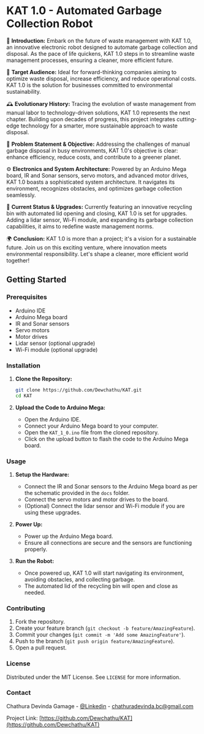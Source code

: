 # KAT 1.0 - Automated Garbage Collection Robot

🚀 **Introduction:**
Embark on the future of waste management with KAT 1.0, an innovative electronic robot designed to automate garbage collection and disposal. As the pace of life quickens, KAT 1.0 steps in to streamline waste management processes, ensuring a cleaner, more efficient future.

🎯 **Target Audience:**
Ideal for forward-thinking companies aiming to optimize waste disposal, increase efficiency, and reduce operational costs. KAT 1.0 is the solution for businesses committed to environmental sustainability.

🕰️ **Evolutionary History:**
Tracing the evolution of waste management from manual labor to technology-driven solutions, KAT 1.0 represents the next chapter. Building upon decades of progress, this project integrates cutting-edge technology for a smarter, more sustainable approach to waste disposal.

🚨 **Problem Statement & Objective:**
Addressing the challenges of manual garbage disposal in busy environments, KAT 1.0's objective is clear: enhance efficiency, reduce costs, and contribute to a greener planet.

⚙️ **Electronics and System Architecture:**
Powered by an Arduino Mega board, IR and Sonar sensors, servo motors, and advanced motor drives, KAT 1.0 boasts a sophisticated system architecture. It navigates its environment, recognizes obstacles, and optimizes garbage collection seamlessly.

🔄 **Current Status & Upgrades:**
Currently featuring an innovative recycling bin with automated lid opening and closing, KAT 1.0 is set for upgrades. Adding a lidar sensor, Wi-Fi module, and expanding its garbage collection capabilities, it aims to redefine waste management norms.

🌍 **Conclusion:**
KAT 1.0 is more than a project; it's a vision for a sustainable future. Join us on this exciting venture, where innovation meets environmental responsibility. Let's shape a cleaner, more efficient world together!

## Getting Started

### Prerequisites

- Arduino IDE
- Arduino Mega board
- IR and Sonar sensors
- Servo motors
- Motor drives
- Lidar sensor (optional upgrade)
- Wi-Fi module (optional upgrade)

### Installation

1. **Clone the Repository:**

    ```bash
    git clone https://github.com/Dewchathu/KAT.git
    cd KAT
    ```

2. **Upload the Code to Arduino Mega:**

    - Open the Arduino IDE.
    - Connect your Arduino Mega board to your computer.
    - Open the `KAT_1_0.ino` file from the cloned repository.
    - Click on the upload button to flash the code to the Arduino Mega board.

### Usage

1. **Setup the Hardware:**

    - Connect the IR and Sonar sensors to the Arduino Mega board as per the schematic provided in the `docs` folder.
    - Connect the servo motors and motor drives to the board.
    - (Optional) Connect the lidar sensor and Wi-Fi module if you are using these upgrades.

2. **Power Up:**

    - Power up the Arduino Mega board.
    - Ensure all connections are secure and the sensors are functioning properly.

3. **Run the Robot:**

    - Once powered up, KAT 1.0 will start navigating its environment, avoiding obstacles, and collecting garbage.
    - The automated lid of the recycling bin will open and close as needed.

### Contributing

1. Fork the repository.
2. Create your feature branch (`git checkout -b feature/AmazingFeature`).
3. Commit your changes (`git commit -m 'Add some AmazingFeature'`).
4. Push to the branch (`git push origin feature/AmazingFeature`).
5. Open a pull request.

### License

Distributed under the MIT License. See `LICENSE` for more information.

### Contact

Chathura Devinda Gamage - [@Linkedin](https://www.linkedin.com/in/chathura-devinda-73ab25229) - chathuradevinda.bc@gmail.com

Project Link: [https://github.com/Dewchathu/KAT](https://github.com/Dewchathu/KAT)
